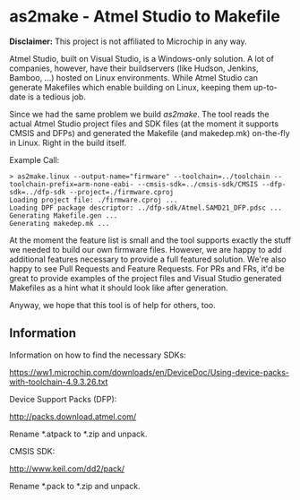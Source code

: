 # as2make - Atmel Studio to Makefile

**Disclaimer:** This project is not affiliated to Microchip in any way.

Atmel Studio, built on Visual Studio, is a Windows-only solution. A lot of companies, however, have their buildservers (like Hudson, Jenkins, Bamboo, ...) hosted on Linux environments. While Atmel Studio can generate Makefiles which enable building on Linux, keeping them up-to-date is a tedious job.

Since we had the same problem we build _as2make_. The tool reads the actual Atmel Studio project files and SDK files (at the moment it supports CMSIS and DFPs) and generated the Makefile (and makedep.mk) on-the-fly in Linux. Right in the build itself.

Example Call:
```plain
> as2make.linux --output-name="firmware" --toolchain=../toolchain --toolchain-prefix=arm-none-eabi- --cmsis-sdk=../cmsis-sdk/CMSIS --dfp-sdk=../dfp-sdk --project=./firmware.cproj
Loading project file: ./firmware.cproj ...
Loading DPF package descriptor: ../dfp-sdk/Atmel.SAMD21_DFP.pdsc ...
Generating Makefile.gen ...
Generating makedep.mk ...
```

At the moment the feature list is small and the tool supports exactly the stuff we needed to build our own firmware files. However, we are happy to add additional features necessary to provide a full featured solution. We're also happy to see Pull Requests and Feature Requests. For PRs and FRs, it'd be great to provide examples of the project files and Visual Studio generated Makefiles as a hint what it should look like after generation.

Anyway, we hope that this tool is of help for others, too.

## Information

Information on how to find the necessary SDKs:

https://ww1.microchip.com/downloads/en/DeviceDoc/Using-device-packs-with-toolchain-4.9.3.26.txt

Device Support Packs (DFP):

http://packs.download.atmel.com/

Rename *.atpack to *.zip and unpack.

CMSIS SDK:

http://www.keil.com/dd2/pack/

Rename *.pack to *.zip and unpack.
